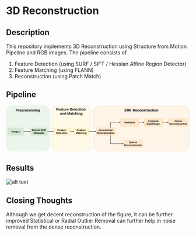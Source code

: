 # 3D Reconstruction

## Description
This repository implements 3D Reconstruction using Structure from Motion Pipeline and RGB images. 
The pipeline consists of 
1. Feature Detection (using SURF / SIFT / Hessian Affine Region Detector)
2. Feature Matching (using FLANN)
3. Reconstruction (using Patch Match)



## Pipeline
![alt text](assets/flowchart.png)

## Results
![alt text](assets/sfm.gif)

## Closing Thoughts
Although we get decent reconstruction of the figure, it can be further improved
Statistical or Radial Outlier Removal can further help in noise removal from the dense reconstruction.
